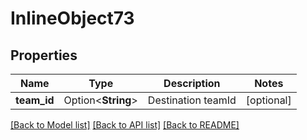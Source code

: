 # InlineObject73

## Properties

Name | Type | Description | Notes
------------ | ------------- | ------------- | -------------
**team_id** | Option<**String**> | Destination teamId | [optional]

[[Back to Model list]](../README.md#documentation-for-models) [[Back to API list]](../README.md#documentation-for-api-endpoints) [[Back to README]](../README.md)


